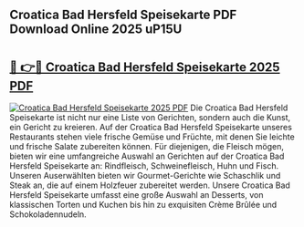 ## Croatica Bad Hersfeld Speisekarte PDF Download Online 2025 uP15U

# <h2><a href="http://gc6zm6v.nevu.top/?p=Croatica+Bad+Hersfeld+Speisekarte">🔗 👉🔴 Croatica Bad Hersfeld Speisekarte 2025 PDF</a></h2>

[![Croatica Bad Hersfeld Speisekarte 2025 PDF](https://i.imgur.com/dBaPXMq.png)](http://gc6zm6v.nevu.top/?p=Croatica+Bad+Hersfeld+Speisekarte)
Die Croatica Bad Hersfeld Speisekarte ist nicht nur eine Liste von Gerichten, sondern auch die Kunst, ein Gericht zu kreieren. Auf der Croatica Bad Hersfeld Speisekarte unseres Restaurants stehen viele frische Gemüse und Früchte, mit denen Sie leichte und frische Salate zubereiten können. Für diejenigen, die Fleisch mögen, bieten wir eine umfangreiche Auswahl an Gerichten auf der Croatica Bad Hersfeld Speisekarte an: Rindfleisch, Schweinefleisch, Huhn und Fisch. Unseren Auserwählten bieten wir Gourmet-Gerichte wie Schaschlik und Steak an, die auf einem Holzfeuer zubereitet werden. Unsere Croatica Bad Hersfeld Speisekarte umfasst eine große Auswahl an Desserts, von klassischen Torten und Kuchen bis hin zu exquisiten Crème Brûlée und Schokoladennudeln.
